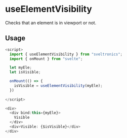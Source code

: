 # useElementVisibility

Checks that an element is in viewport or not.

## Usage

```js
<script>
  import { useElementVisibility } from "sveltronics";
  import { onMount } from "svelte";

  let myEle;
  let isVisible;

  onMount(() => {
    isVisible = useElementVisibility(myEle);
  })
  
</script>

<div>
  <div bind:this={myEle}>
    Visible
  </div>
  <div>Visible: {$isVisible}</div>
</div>
```